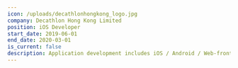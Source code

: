 ```yaml
---
icon: /uploads/decathlonhongkong_logo.jpg
company: Decathlon Hong Kong Limited
position: iOS Developer
start_date: 2019-06-01
end_date: 2020-03-01
is_current: false
description: Application development includes iOS / Android / Web-front / Kiosk etc. Implement CI/CD pipeline for projects. Open source contributions within company international organization repos.
---
```



